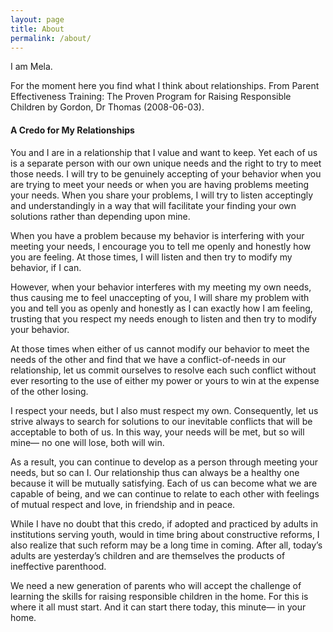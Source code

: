 ```yaml
---
layout: page
title: About
permalink: /about/
---
```


I am Mela.

For the moment here you find what I think about relationships. From Parent Effectiveness Training: The Proven Program for Raising Responsible Children by Gordon, Dr Thomas (2008-06-03).


#### A Credo for My Relationships

You and I are in a relationship that I value and want to keep. Yet each of us is a separate person with our own unique needs and the right to try to meet those needs. I will try to be genuinely accepting of your behavior when you are trying to meet your needs or when you are having problems meeting your needs. When you share your problems, I will try to listen acceptingly and understandingly in a way that will facilitate your finding your own solutions rather than depending upon mine.

When you have a problem because my behavior is interfering with your meeting your needs, I encourage you to tell me openly and honestly how you are feeling. At those times, I will listen and then try to modify my behavior, if I can.

However, when your behavior interferes with my meeting my own needs, thus causing me to feel unaccepting of you, I will share my problem with you and tell you as openly and honestly as I can exactly how I am feeling, trusting that you respect my needs enough to listen and then try to modify your behavior.

At those times when either of us cannot modify our behavior to meet the needs of the other and find that we have a conflict-of-needs in our relationship, let us commit ourselves to resolve each such conflict without ever resorting to the use of either my power or yours to win at the expense of the other losing.

I respect your needs, but I also must respect my own. Consequently, let us strive always to search for solutions to our inevitable conflicts that will be acceptable to both of us. In this way, your needs will be met, but so will mine— no one will lose, both will win.

As a result, you can continue to develop as a person through meeting your needs, but so can I. Our relationship thus can always be a healthy one because it will be mutually satisfying. Each of us can become what we are capable of being, and we can continue to relate to each other with feelings of mutual respect and love, in friendship and in peace.

While I have no doubt that this credo, if adopted and practiced by adults in institutions serving youth, would in time bring about constructive reforms, I also realize that such reform may be a long time in coming. After all, today’s adults are yesterday’s children and are themselves the products of ineffective parenthood.

We need a new generation of parents who will accept the challenge of learning the skills for raising responsible children in the home. For this is where it all must start. And it can start there today, this minute— in your home.
